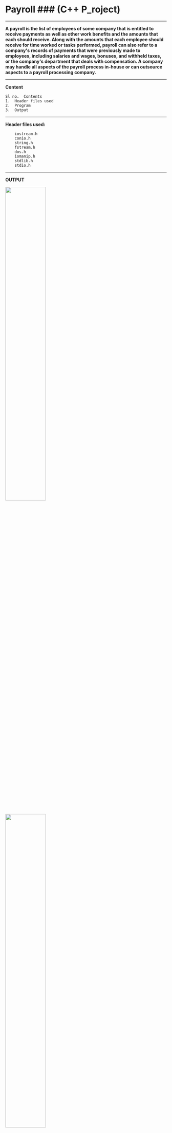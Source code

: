 # Payroll ### (C++ P_roject)

_________________________________________

**A payroll is the list of employees of some company that is entitled to receive payments as well as other work benefits and the amounts that each should receive. Along with the amounts that each employee should receive for time worked or tasks performed, payroll can also refer to a company's records of payments that were previously made to employees, including salaries and wages, bonuses, and withheld taxes, or the company's department that deals with compensation. A company may handle all aspects of the payroll process in-house or can outsource aspects to a payroll processing company.**


_________________________________________


**Content**


    Sl no.	Contents
    1.	Header files used
    2.	Program
    3.	Output

_________________________________________


**Header files used:**

        iostream.h
        conio.h
        string.h
        fstream.h
        dos.h
        iomanip.h
        stdlib.h
        stdio.h


_________________________________________


**OUTPUT**


   <img src="https://github.com/Ashket980/Payroll/blob/main/Output/1.png?raw=true" width=50% height=50%>

   <img src="https://github.com/Ashket980/Payroll/blob/main/Output/2.png?raw=true" width=50% height=50%>

   <img src="https://github.com/Ashket980/Payroll/blob/main/Output/3.png?raw=true" width=50% height=50%>

   <img src="https://github.com/Ashket980/Payroll/blob/main/Output/4.png?raw=true" width=50% height=50%>

   <img src="https://github.com/Ashket980/Payroll/blob/main/Output/5.png?raw=true" width=50% height=50%>

   <img src="https://github.com/Ashket980/Payroll/blob/main/Output/6.png?raw=true" width=50% height=50%>

   <img src="https://github.com/Ashket980/Payroll/blob/main/Output/7.png?raw=true" width=50% height=50%>

   <img src="https://github.com/Ashket980/Payroll/blob/main/Output/8.png?raw=true" width=50% height=50%>

   <img src="https://github.com/Ashket980/Payroll/blob/main/Output/9.png?raw=true" width=50% height=50%>

